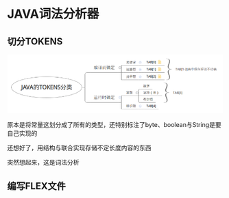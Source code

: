 # JAVA词法分析器

## 切分TOKENS

![思维导图](./src/pic1.png)

原本是将常量这划分成了所有的类型，还特别标注了byte、boolean与String是要自己实现的

还想好了，用结构与联合实现存储不定长度内容的东西

突然想起来，这是词法分析

## 编写FLEX文件

